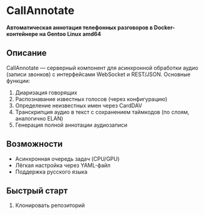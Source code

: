 # CallAnnotate

**Автоматическая аннотация телефонных разговоров в Docker-контейнере на Gentoo Linux amd64**

## Описание
CallAnnotate — серверный компонент для асинхронной обработки аудио (записи звонков) с интерфейсами WebSocket и REST/JSON.
Основные функции:
1. Диаризация говорящих
2. Распознавание известных голосов (через конфигурацию)
3. Определение неизвестных имен через CardDAV
4. Транскрипция аудио в текст с сохранением таймкодов (по слоям, аналогично ELAN)
5. Генерация полной аннотации аудиозаписи

## Возможности
- Асинхронная очередь задач (CPU/GPU)
- Лёгкая настройка через YAML-файл
- Поддержка русского языка

## Быстрый старт
1. Клонировать репозиторий
